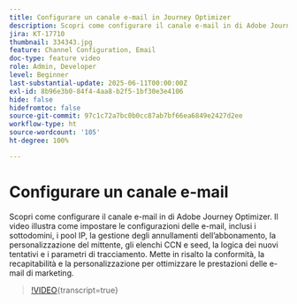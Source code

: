 ```yaml
---
title: Configurare un canale e-mail in Journey Optimizer
description: Scopri come configurare il canale e-mail in di Adobe Journey Optimizer. Il video illustra come impostare le configurazioni delle e-mail, inclusi i sottodomini, i pool IP, la gestione degli annullamenti dell’abbonamento, la personalizzazione del mittente, gli elenchi CCN e seed, la logica dei nuovi tentativi e i parametri di tracciamento. Mette in risalto la conformità, la recapitabilità e la personalizzazione per ottimizzare le prestazioni delle e-mail di marketing.
jira: KT-17710
thumbnail: 334343.jpg
feature: Channel Configuration, Email
doc-type: feature video
role: Admin, Developer
level: Beginner
last-substantial-update: 2025-06-11T00:00:00Z
exl-id: 8b96e3b0-84f4-4aa8-b2f5-1bf30e3e4106
hide: false
hidefromtoc: false
source-git-commit: 97c1c72a7bc0b0cc87ab7bf66ea6849e2427d2ee
workflow-type: ht
source-wordcount: '105'
ht-degree: 100%

---
```


# Configurare un canale e-mail

Scopri come configurare il canale e-mail in di Adobe Journey Optimizer. Il video illustra come impostare le configurazioni delle e-mail, inclusi i sottodomini, i pool IP, la gestione degli annullamenti dell’abbonamento, la personalizzazione del mittente, gli elenchi CCN e seed, la logica dei nuovi tentativi e i parametri di tracciamento. Mette in risalto la conformità, la recapitabilità e la personalizzazione per ottimizzare le prestazioni delle e-mail di marketing.

>[!VIDEO](https://video.tv.adobe.com/v/334343?quality=12&learn=on){transcript=true}
